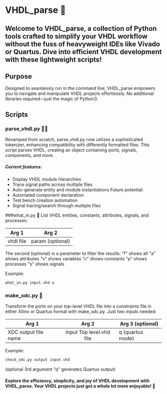 # VHDL_parse 🚀
Welcome to VHDL_parse, a collection of Python tools crafted to simplify your VHDL workflow without the fuss of heavyweight IDEs like Vivado or Quartus. Dive into efficient VHDL development with these lightweight scripts!
---

## Purpose
Designed to seamlessly run in the command line, VHDL_parse empowers you to navigate and manipulate VHDL projects effortlessly. No additional libraries required—just the magic of Python3.

## Scripts
### parse_vhdl.py 🕵️‍♂️
Revamped from scratch, parse_vhdl.py now utilizes a sophisticated tokenizer, enhancing compatibility with differently formatted files. This script parses VHDL, creating an object containing ports, signals, components, and more.

##### Current features:
- Display VHDL module hierarchies
- Trace signal paths across multiple files
- Auto-generate entity and module instantiations
Future potential:
- Automated component declaration
- Test bench creation automation
- Signal tracing/search through multiple files

###what_in.py 📜
List VHDL entities, constants, attributes, signals, and processes:

| Arg 1        | Arg 2           |
| ------------- |:-------------:| 
| vhdl file     | param (optional)|

The second (optional) is a parameter to filter the results:
"f" shows all
"a" shows attributes
"v" shows variables
"c" shows constants
"p" shows processes
"s" shows signals

Example: 
```bash
what_in.py input.vhd a
```


### make_xdc.py 🧩
Transform the ports on your top-level VHDL file into a constraints file in either Xilinx or Quartus format with make_xdc.py. Just two inputs needed:

| Arg 1        | Arg 2           | Arg 3 (optional)|
| ------------- |:-------------:| ------------- |
| XDC output file name    | Input Top level.vhd file| q (quartus mode)|

Example: 
```bash
check_xdc.py output input.vhd 
```
(optional 3rd argument "q" generates Quartus output)


#### Explore the efficiency, simplicity, and joy of VHDL development with VHDL_parse. Your VHDL projects just got a whole lot more enjoyable! 🎉
